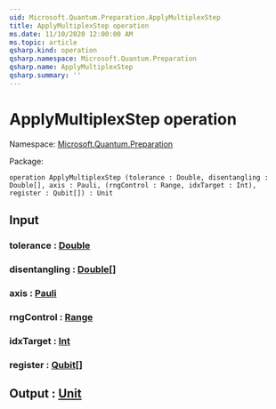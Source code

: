 ```yaml
---
uid: Microsoft.Quantum.Preparation.ApplyMultiplexStep
title: ApplyMultiplexStep operation
ms.date: 11/10/2020 12:00:00 AM
ms.topic: article
qsharp.kind: operation
qsharp.namespace: Microsoft.Quantum.Preparation
qsharp.name: ApplyMultiplexStep
qsharp.summary: ''
---
```


# ApplyMultiplexStep operation

Namespace: [Microsoft.Quantum.Preparation](xref:Microsoft.Quantum.Preparation)

Package: [](https://nuget.org/packages/)




```qsharp
operation ApplyMultiplexStep (tolerance : Double, disentangling : Double[], axis : Pauli, (rngControl : Range, idxTarget : Int), register : Qubit[]) : Unit
```


## Input

### tolerance : [Double](xref:microsoft.quantum.lang-ref.double)




### disentangling : [Double](xref:microsoft.quantum.lang-ref.double)[]




### axis : [Pauli](xref:microsoft.quantum.lang-ref.pauli)




### rngControl : [Range](xref:microsoft.quantum.lang-ref.range)




### idxTarget : [Int](xref:microsoft.quantum.lang-ref.int)




### register : [Qubit](xref:microsoft.quantum.lang-ref.qubit)[]





## Output : [Unit](xref:microsoft.quantum.lang-ref.unit)

